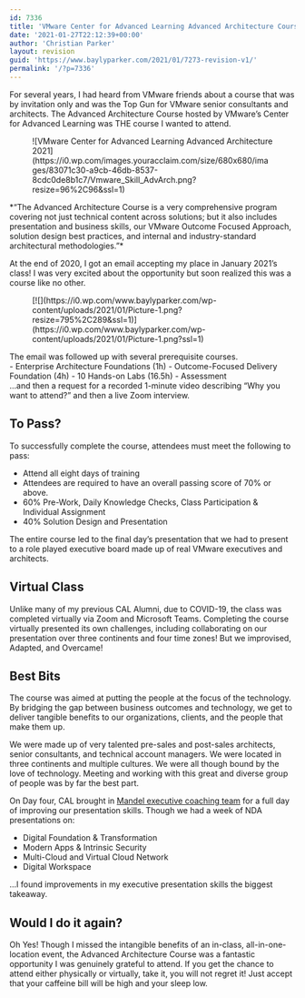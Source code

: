 ```yaml
---
id: 7336
title: 'VMware Center for Advanced Learning Advanced Architecture Course'
date: '2021-01-27T22:12:39+00:00'
author: 'Christian Parker'
layout: revision
guid: 'https://www.baylyparker.com/2021/01/7273-revision-v1/'
permalink: '/?p=7336'
---
```


For several years, I had heard from VMware friends about a course that was by invitation only and was the Top Gun for VMware senior consultants and architects. The Advanced Architecture Course hosted by VMware’s Center for Advanced Learning was THE course I wanted to attend.

<div class="wp-block-image"><figure class="alignright is-resized">![VMware Center for Advanced Learning Advanced Architecture 2021](https://i0.wp.com/images.youracclaim.com/size/680x680/images/83071c30-a9cb-46db-8537-8cdc0de8b1c7/Vmware_Skill_AdvArch.png?resize=96%2C96&ssl=1)</figure></div>*“The Advanced Architecture Course is a very comprehensive program covering not just technical content across solutions; but it also includes presentation and business skills, our VMware Outcome Focused Approach, solution design best practices, and internal and industry-standard architectural methodologies.”*

At the end of 2020, I got an email accepting my place in January 2021’s class! I was very excited about the opportunity but soon realized this was a course like no other.

<figure class="wp-block-image size-large">[![](https://i0.wp.com/www.baylyparker.com/wp-content/uploads/2021/01/Picture-1.png?resize=795%2C289&ssl=1)](https://i0.wp.com/www.baylyparker.com/wp-content/uploads/2021/01/Picture-1.png?ssl=1)</figure>The email was followed up with several prerequisite courses.

<div class="wp-container-8 wp-block-group"><div class="wp-block-group__inner-container">- Enterprise Architecture Foundations (1h)
- Outcome-Focused Delivery Foundation (4h)
- 10 Hands-on Labs (16.5h)
- Assessment

</div></div>…and then a request for a recorded 1-minute video describing “Why you want to attend?” and then a live Zoom interview.

## To Pass?

To successfully complete the course, attendees must meet the following to pass:

- Attend all eight days of training
- Attendees are required to have an overall passing score of 70% or above.
- 60% Pre-Work, Daily Knowledge Checks, Class Participation &amp; Individual Assignment
- 40% Solution Design and Presentation

The entire course led to the final day’s presentation that we had to present to a role played executive board made up of real VMware executives and architects.

## Virtual Class

Unlike many of my previous CAL Alumni, due to COVID-19, the class was completed virtually via Zoom and Microsoft Teams. Completing the course virtually presented its own challenges, including collaborating on our presentation over three continents and four time zones! But we improvised, Adapted, and Overcame!

## Best Bits

The course was aimed at putting the people at the focus of the technology. By bridging the gap between business outcomes and technology, we get to deliver tangible benefits to our organizations, clients, and the people that make them up.

We were made up of very talented pre-sales and post-sales architects, senior consultants, and technical account managers. We were located in three continents and multiple cultures. We were all though bound by the love of technology. Meeting and working with this great and diverse group of people was by far the best part.

On Day four, CAL brought in [Mandel executive coaching team](https://www.mandel.com/) for a full day of improving our presentation skills. Though we had a week of NDA presentations on:

- Digital Foundation &amp; Transformation
- Modern Apps &amp; Intrinsic Security
- Multi-Cloud and Virtual Cloud Network
- Digital Workspace

…I found improvements in my executive presentation skills the biggest takeaway.

## Would I do it again?

Oh Yes! Though I missed the intangible benefits of an in-class, all-in-one-location event, the Advanced Architecture Course was a fantastic opportunity I was genuinely grateful to attend. If you get the chance to attend either physically or virtually, take it, you will not regret it! Just accept that your caffeine bill will be high and your sleep low.